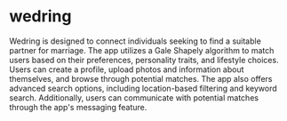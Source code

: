 # wedring

Wedring is designed to connect individuals seeking to find a suitable partner for
marriage. The app utilizes a Gale Shapely algorithm to match users based on their
preferences, personality traits, and lifestyle choices. Users can create a profile, upload
photos and information about themselves, and browse through potential matches. The
app also offers advanced search options, including location-based filtering and keyword
search. Additionally, users can communicate with potential matches through the app's
messaging feature.
